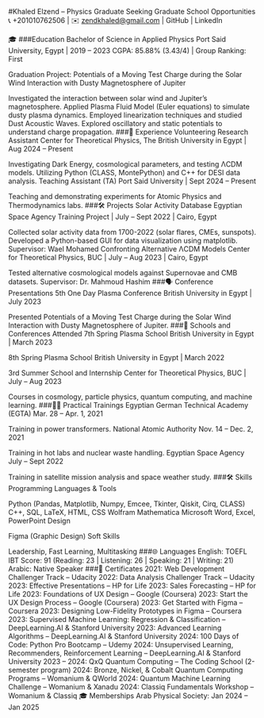 #Khaled Elzend – Physics Graduate Seeking Graduate School Opportunities
📞 +201010762506 | ✉️ zendkhaled@gmail.com | GitHub | LinkedIn

🎓 ###Education
Bachelor of Science in Applied Physics
Port Said University, Egypt | 2019 – 2023
CGPA: 85.88% (3.43/4) | Group Ranking: First

Graduation Project: Potentials of a Moving Test Charge during the Solar Wind Interaction with Dusty Magnetosphere of Jupiter

Investigated the interaction between solar wind and Jupiter’s magnetosphere.
Applied Plasma Fluid Model (Euler equations) to simulate dusty plasma dynamics.
Employed linearization techniques and studied Dust Acoustic Waves.
Explored oscillatory and static potentials to understand charge propagation.
###💼 Experience
Volunteering Research Assistant
Center for Theoretical Physics, The British University in Egypt | Aug 2024 – Present

Investigating Dark Energy, cosmological parameters, and testing ΛCDM models.
Utilizing Python (CLASS, MontePython) and C++ for DESI data analysis.
Teaching Assistant (TA)
Port Said University | Sept 2024 – Present

Teaching and demonstrating experiments for Atomic Physics and Thermodynamics labs.
###🛠️ Projects
Solar Activity Database
Egyptian Space Agency Training Project | July – Sept 2022 | Cairo, Egypt

Collected solar activity data from 1700-2022 (solar flares, CMEs, sunspots).
Developed a Python-based GUI for data visualization using matplotlib.
Supervisor: Wael Mohamed
Confronting Alternative ΛCDM Models
Center for Theoretical Physics, BUC | July – Aug 2023 | Cairo, Egypt

Tested alternative cosmological models against Supernovae and CMB datasets.
Supervisor: Dr. Mahmoud Hashim
###🗣️ Conference Presentations
5th One Day Plasma Conference
British University in Egypt | July 2023

Presented Potentials of a Moving Test Charge during the Solar Wind Interaction with Dusty Magnetosphere of Jupiter.
###🏫 Schools and Conferences Attended
7th Spring Plasma School
British University in Egypt | March 2023

8th Spring Plasma School
British University in Egypt | March 2022

3rd Summer School and Internship
Center for Theoretical Physics, BUC | July – Aug 2023

Courses in cosmology, particle physics, quantum computing, and machine learning.
###🧑‍🔬 Practical Trainings
Egyptian German Technical Academy (EGTA)
Mar. 28 – Apr. 1, 2021

Training in power transformers.
National Atomic Authority
Nov. 14 – Dec. 2, 2021

Training in hot labs and nuclear waste handling.
Egyptian Space Agency
July – Sept 2022

Training in satellite mission analysis and space weather study.
###🛠️ Skills
Programming Languages & Tools

Python (Pandas, Matplotlib, Numpy, Emcee, Tkinter, Qiskit, Cirq, CLASS)
C++, SQL, LaTeX, HTML, CSS
Wolfram Mathematica
Microsoft Word, Excel, PowerPoint
Design

Figma (Graphic Design)
Soft Skills

Leadership, Fast Learning, Multitasking
###🌐 Languages
English: TOEFL IBT Score: 91 (Reading: 23 | Listening: 26 | Speaking: 21 | Writing: 21)
Arabic: Native Speaker
###📜 Certificates
2021: Web Development Challenger Track – Udacity
2022: Data Analysis Challenger Track – Udacity
2023: Effective Presentations – HP for Life
2023: Sales Forecasting – HP for Life
2023: Foundations of UX Design – Google (Coursera)
2023: Start the UX Design Process – Google (Coursera)
2023: Get Started with Figma – Coursera
2023: Designing Low-Fidelity Prototypes in Figma – Coursera
2023: Supervised Machine Learning: Regression & Classification – DeepLearning.AI & Stanford University
2023: Advanced Learning Algorithms – DeepLearning.AI & Stanford University
2024: 100 Days of Code: Python Pro Bootcamp – Udemy
2024: Unsupervised Learning, Recommenders, Reinforcement Learning – DeepLearning.AI & Stanford University
2023 – 2024: QxQ Quantum Computing – The Coding School (2-semester program)
2024: Bronze, Nickel, & Cobalt Quantum Computing Programs – Womanium & QWorld
2024: Quantum Machine Learning Challenge – Womanium & Xanadu
2024: Classiq Fundamentals Workshop – Womanium & Classiq
🎓 Memberships
Arab Physical Society: Jan 2024 – Jan 2025
